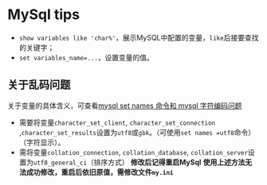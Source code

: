 # MySql tips
- `show variables like 'char%'`，展示MySQL中配置的变量，`like`后接要查找的关键字；
- `set variables_name=...`，设置变量的值。
 ## 关于乱码问题
关于变量的具体含义，可查看[mysql set names 命令和 mysql 字符编码问题](https://www.cnblogs.com/digdeep/p/5228199.html)
- 需要将变量`character_set_client`, `character_set_connection` ,`character_set_results`设置为`utf8`或`gbk`。（可使用`set names =utf8`命令）（字符显示）。
- 需将变量`collation_connection`, `collation_database`, `collation_server`设置为`utf8_general_ci`（排序方式）
**修改后记得重启MySql**
**使用上述方法无法成功修改，重启后依旧原值，需修改文件`my.ini`**

